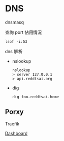# DNS

dnsmasq

查詢 port 佔用情況

```
lsof -i:53
```

dns 解析

- nslookup
  ```
  nslookup
  > server 127.0.0.1
  > api.reddtsai.org
  ```
- dig
  ```
  dig foo.reddtsai.home
  ```

## Porxy

Traefik

[Dashboard](http://localhost:8080/dashboard)
